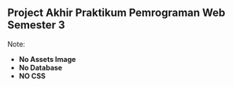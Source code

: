 ## Project Akhir Praktikum Pemrograman Web Semester 3
Note:
- **No Assets Image**
- **No Database**
- **NO CSS**
